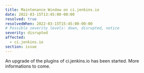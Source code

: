 ```yaml
---
title: Maintenance Window on ci.jenkins.io
date: 2022-03-15T13:45:00-00:00
resolved: true
resolvedWhen: 2022-03-15T15:45:00-00:00
# Possible severity levels: down, disrupted, notice
severity: disrupted
affected:
  - ci.jenkins.io
section: issue
---
```


An upgrade of the plugins of ci.jenkins.io has been started. More informations to come.

<!--
# See [security advisory](https://www.jenkins.io/security/advisory/2022-01-12/)
# [changelog](https://www.jenkins.io/changelog-stable/#v2.319.2) 
# and [upgrade guide](https://www.jenkins.io/doc/upgrade-guide/2.319/#upgrading-to-jenkins-lts-2-319-2).
-->
